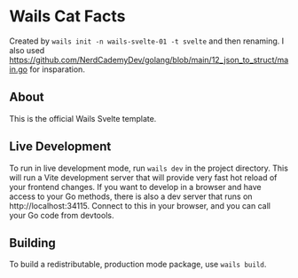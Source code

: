 # Wails Cat Facts

Created by `wails init -n wails-svelte-01 -t svelte` and then renaming. 
I also used https://github.com/NerdCademyDev/golang/blob/main/12_json_to_struct/main.go for insparation.  

## About

This is the official Wails Svelte template.

## Live Development

To run in live development mode, run `wails dev` in the project directory. This will run a Vite development
server that will provide very fast hot reload of your frontend changes. If you want to develop in a browser
and have access to your Go methods, there is also a dev server that runs on http://localhost:34115. Connect
to this in your browser, and you can call your Go code from devtools.

## Building

To build a redistributable, production mode package, use `wails build`.
